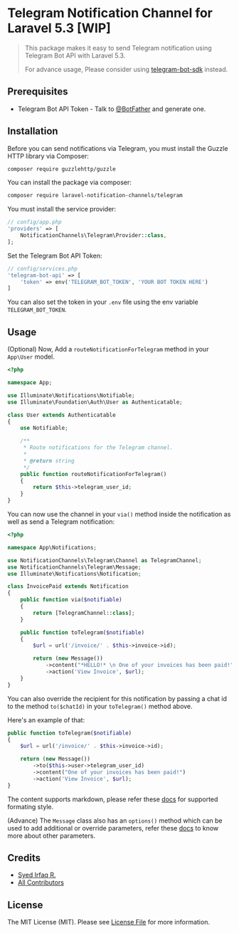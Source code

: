 # Telegram Notification Channel for Laravel 5.3 [WIP]

> This package makes it easy to send Telegram notification using Telegram Bot API with Laravel 5.3.
>
> For advance usage, Please consider using [telegram-bot-sdk](https://github.com/irazasyed/telegram-bot-sdk) instead.

## Prerequisites

- Telegram Bot API Token - Talk to [@BotFather](https://core.telegram.org/bots#botfather) and generate one.

## Installation

Before you can send notifications via Telegram, you must install the Guzzle HTTP library via Composer:

``` bash
composer require guzzlehttp/guzzle
```

You can install the package via composer:

``` bash
composer require laravel-notification-channels/telegram
```

You must install the service provider:
```php
// config/app.php
'providers' => [
    NotificationChannels\Telegram\Provider::class,
];
```

Set the Telegram Bot API Token:

```php
// config/services.php
'telegram-bot-api' => [
    'token' => env('TELEGRAM_BOT_TOKEN', 'YOUR BOT TOKEN HERE')
]
```

You can also set the token in your `.env` file using the env variable `TELEGRAM_BOT_TOKEN`.

## Usage

(Optional) Now, Add a `routeNotificationForTelegram` method in your `App\User` model.

``` php
<?php

namespace App;

use Illuminate\Notifications\Notifiable;
use Illuminate\Foundation\Auth\User as Authenticatable;

class User extends Authenticatable
{
    use Notifiable;

    /**
     * Route notifications for the Telegram channel.
     *
     * @return string
     */
    public function routeNotificationForTelegram()
    {
        return $this->telegram_user_id;
    }
}
```

You can now use the channel in your `via()` method inside the notification as well as send a Telegram notification:

``` php
<?php

namespace App\Notifications;

use NotificationChannels\Telegram\Channel as TelegramChannel;
use NotificationChannels\Telegram\Message;
use Illuminate\Notifications\Notification;

class InvoicePaid extends Notification
{
    public function via($notifiable)
    {
        return [TelegramChannel::class];
    }

    public function toTelegram($notifiable)
    {
        $url = url('/invoice/' . $this->invoice->id);

        return (new Message())
            ->content("*HELLO!* \n One of your invoices has been paid!")
            ->action('View Invoice', $url);
    }
}
```

You can also override the recipient for this notification by passing a chat id to the method `to($chatId)` in your `toTelegram()` method above.

Here's an example of that:

```php
public function toTelegram($notifiable)
{
    $url = url('/invoice/' . $this->invoice->id);

    return (new Message())
        ->to($this->user->telegram_user_id)
        ->content("One of your invoices has been paid!")
        ->action('View Invoice', $url);
}
```

The content supports markdown, please refer these [docs](https://telegram-bot-sdk.readme.io/docs/sendmessage#section-markdown-style) for supported formating style.

(Advance) The `Message` class also has an `options()` method which can be used to add additional or override parameters, refer these [docs](https://telegram-bot-sdk.readme.io/docs/sendmessage) to know more about other parameters.

## Credits

- [Syed Irfaq R.](https://github.com/irazasyed)
- [All Contributors](../../contributors)

## License

The MIT License (MIT). Please see [License File](LICENSE.md) for more information.
